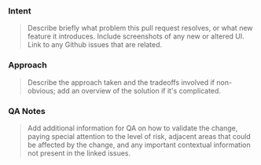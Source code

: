 
### Intent

> Describe briefly what problem this pull request resolves, or what new feature it introduces. Include screenshots of any new or altered UI. Link to any Github issues that are related. 

### Approach

> Describe the approach taken and the tradeoffs involved if non-obvious; add an overview of the solution if it's complicated.

### QA Notes

> Add additional information for QA on how to validate the change, paying special attention to the level of risk, adjacent areas that could be affected by the change, and any important contextual information not present in the linked issues. 

<!-- Note for community contributors: Please sign our contributor agreement as described in CONTRIBUTING.md and note that you've done so in this space. Very much appreciate your contributions and support! -->


